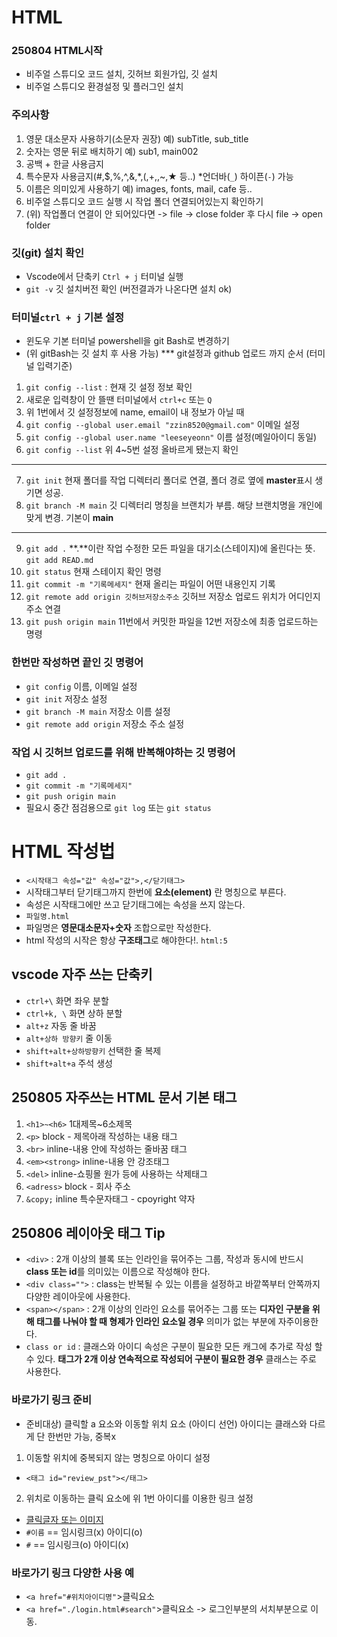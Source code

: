 # HTML
### 250804 HTML시작
* 비주얼 스튜디오 코드 설치, 깃허브 회원가입, 깃 설치
* 비주얼 스튜디오 환경설정 및 플러그인 설치
### 주의사항
1. 영문 대소문자 사용하기(소문자 권장) 예) subTitle, sub_title
2. 숫자는 영문 뒤로 배치하기 예) sub1, main002
3. 공백 + 한글 사용금지
4. 특수문자 사용금지(#,$,%,^,&,*,(,+,\,~,★ 등..) *언더바(`_`) 하이픈(`-`) 가능
5. 이름은 의미있게 사용하기 예) images, fonts, mail, cafe 등..
6. 비주얼 스튜디오 코드 실행 시 작업 폴더 연결되어있는지 확인하기
7. (위) 작업폴더 연결이 안 되어있다면 -> file -> close folder 후 다시 file -> open folder
### 깃(git) 설치 확인
* Vscode에서 단축키 `Ctrl + j` 터미널 실행 
* `git -v` 깃 설치버전 확인 (버전결과가 나온다면 설치 ok)
### 터미널`ctrl + j` 기본 설정
* 윈도우 기본 터미널 powershell을 git Bash로 변경하기
* (위 gitBash는 깃 설치 후 사용 가능)
*** git설정과 github 업로드 까지 순서 (터미널 입력기준)
1. `git config --list` : 현재 깃 설정 정보 확인
2. 새로운 입력창이 안 뜰땐 터미널에서 `ctrl+c` 또는 `Q`
3. 위 1번에서 깃 설정정보에 name, email이 내 정보가 아닐 때
4. `git config --global user.email "zzin8520@gmail.com"` 이메일 설정
5. `git config --global user.name "leeseyeonn"` 이름 설정(메일아이디 동일)
6. `git config --list` 위 4~5번 설정 올바르게 됐는지 확인
---
7. `git init` 현재 폴더를 작업 디렉터리 폴더로 연결, 폴더 경로 옆에 **master**표시 생기면 성공.
8. `git branch -M main` 깃 디렉터리 명칭을 브랜치가 부름. 해당 브랜치명을 개인에 맞게 변경. 기본이 **main** 
---
9. `git add .` **.**이란 작업 수정한 모든 파일을 대기소(스테이지)에 올린다는 뜻. `git add READ.md` 
10. `git status` 현재 스테이지 확인 명령
11. `git commit -m "기록메세지"` 현재 올리는 파일이 어떤 내용인지 기록
12. `git remote add origin 깃허브저장소주소` 깃허브 저장소 업로드 위치가 어디인지 주소 연결
13. `git push origin main` 11번에서 커밋한 파일을 12번 저장소에 최종 업로드하는 명령
### 한번만 작성하면 끝인 깃 명령어
* `git config` 이름, 이메일 설정
* `git init` 저장소 설정
* `git branch -M main` 저장소 이름 설정
* `git remote add origin` 저장소 주소 설정
### 작업 시 깃허브 업로드를 위해 반복해야하는 깃 명령어
* `git add .`
* `git commit -m "기록메세지"`
* `git push origin main`
* 필요시 중간 점검용으로 `git log` 또는  `git status` 
# HTML 작성법
* `<시작태그 속성="값" 속성="값">,</닫기태그>`
* 시작태그부터 닫기태그까지 한번에 **요소(element)** 란 명칭으로 부른다.
* 속성은 시작태그에만 쓰고 닫기태그에는 속성을 쓰지 않는다.
* `파일명.html`
* 파일명은 **영문대소문자+숫자** 조합으로만 작성한다.
* html 작성의 시작은 항상 **구조태그**로 해야한다!. `html:5`
## vscode 자주 쓰는 단축키
* `ctrl+\` 화면 좌우 분할
* `ctrl+k, \` 화면 상하 분할
* `alt+z` 자동 줄 바꿈
* `alt+상하 방향키` 줄 이동
* `shift+alt+상하방향키` 선택한 줄 복제
* `shift+alt+a` 주석 생성
## 250805 자주쓰는 HTML 문서 기본 태그
1. `<h1>~<h6>` 1대제목~6소제목
2. `<p>` block - 제목아래 작성하는 내용 태그
3. `<br>` inline-내용 안에 작성하는 줄바꿈 태그
4. `<em><strong>` inline-내용 안 강조태그
5. `<del>` inline-쇼핑몰 원가 등에 사용하는 삭제태그
6. `<adress>` block - 회사 주소
7. `&copy;` inline 특수문자태그 - cpoyright 약자
## 250806 레이아웃 태그 Tip
* `<div>` : 2개 이상의 블록 또는 인라인을 묶어주는 그룹, 작성과 동시에 반드시 **class 또는 id**를 의미있는 이름으로 작성해야 한다.
* `<div class="">` : class는 반복될 수 있는 이름을 설정하고 바깥쪽부터 안쪽까지 다양한 레이아웃에 사용한다.
* `<span></span>` : 2개 이상의 인라인 요소를 묶어주는 그룹 또는 **디자인 구분을 위해 태그를 나눠야 할 때 형제가 인라인 요소일 경우** 의미가 없는 부분에 자주이용한다. 
* `class or id` : 클래스와 아이디 속성은 구분이 필요한 모든 캐그에 추가로 작성 할 수 있다. **태그가 2개 이상 연속적으로 작성되어 구분이 필요한 경우** 클래스는 주로 사용한다. 
### 바로가기 링크 준비
* 준비대상) 클릭할 a 요소와 이동할 위치 요소 (아이디 선언) 아이디는 클래스와 다르게 단 한번만 가능, 중복x 
1. 이동할 위치에 중복되지 않는 명칭으로 아이디 설정
* `<태그 id="review_pst"></태그>`
2. 위치로 이동하는 클릭 요소에 위 1번 아이디를 이용한 링크 설정
* <a href="#review_pst">클릭글자 또는 이미지</a>
* `#이름` == 임시링크(x) 아이디(o)
* `#` == 임시링크(o) 아이디(x)
### 바로가기 링크 다양한 사용 예
* `<a href="#위치아이디명"`>클릭요소</a>
*  `<a href="./login.html#search"`>클릭요소</a> -> 로그인부분의 서치부분으로 이동.